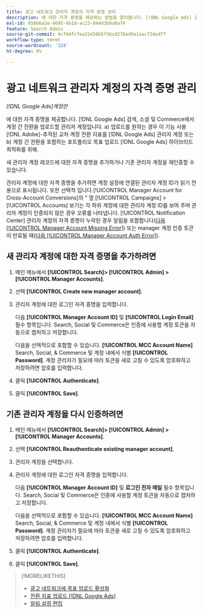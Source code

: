 ```yaml
---
title: 광고 네트워크 관리자 계정의 자격 증명 관리
description: 에 대한 자격 증명을 제공하는 방법을 알아봅니다. [!DNL Google Ads] 관리자 계정입니다.
exl-id: 95866a2e-4695-4b1d-ac23-844d3b9a0a74
feature: Search Admin
source-git-commit: 4cf04fc7ea22e50b5f56cd278ad9a1aac724edf7
workflow-type: tm+mt
source-wordcount: '324'
ht-degree: 0%

---
```


# 광고 네트워크 관리자 계정의 자격 증명 관리

*[!DNL Google Ads]계정만*

에 대한 자격 증명을 제공합니다. [!DNL Google Ads] 검색, 소셜 및 Commerce에서 계정 간 전환을 업로드할 관리자 계정입니다. a) 업로드를 원하는 경우 이 기능 사용 [!DNL Adobe]-추적된 교차 계정 전환 지표를 [!DNL Google Ads] 관리자 계정 또는 b) 계정 간 전환을 포함하는 포트폴리오 목표 업로드 [!DNL Google Ads] 하이브리드 최적화를 위해.

<!-- [Maybe later: and c) sync conversion value rules for accounts that use cross-account conversion tracking with Google Ads.] -->

새 관리자 계정 레코드에 대한 자격 증명을 추가하거나 기존 관리자 계정을 재인증할 수 있습니다.

관리자 계정에 대한 자격 증명을 추가하면 계정 설정에 연결된 관리자 계정 ID가 읽기 전용으로 표시됩니다. 또한 선택적 입니다.[!UICONTROL Manager Account for Cross-Account Conversions]의 &quot; 열 [!UICONTROL Campaigns] > [!UICONTROL Accounts] 보기는 각 하위 계정에 대한 관리자 계정 ID를 보여 주며 관리자 계정이 인증되지 않은 경우 오류를 나타냅니다. [!UICONTROL Notification Center] 관리자 계정의 자격 증명이 누락된 경우 알림을 포함합니다([다음 [!UICONTROL Manager Account Missing Error]](/help/search-social-commerce/notifications/notification-about.md)) 또는 manager 계정 인증 토큰이 만료될 때([다음 [!UICONTROL Manager Account Auth Error]](/help/search-social-commerce/notifications/notification-about.md)).

## 새 관리자 계정에 대한 자격 증명을 추가하려면

1. 메인 메뉴에서 **[!UICONTROL Search]> [!UICONTROL Admin] >[!UICONTROL Manager Accounts]**.

1. 선택 **[!UICONTROL Create new manager account]**.

1. 관리자 계정에 대한 로그인 자격 증명을 입력합니다.

   다음 **[!UICONTROL Manager Account ID]** 및 **[!UICONTROL Login Email]** 필수 항목입니다. Search, Social 및 Commerce은 인증에 사용할 계정 토큰을 자동으로 캡처하고 저장합니다.

   다음을 선택적으로 포함할 수 있습니다. **[!UICONTROL MCC Account Name]** Search, Social, &amp; Commerce 및 계정 내에서 식별 **[!UICONTROL Password]**. 계정 관리자가 필요에 따라 토큰을 새로 고칠 수 있도록 암호화하고 저장하려면 암호를 입력합니다.

1. 클릭 **[!UICONTROL Authenticate]**.

1. 클릭 **[!UICONTROL Save]**.

## 기존 관리자 계정을 다시 인증하려면

1. 메인 메뉴에서 **[!UICONTROL Search]> [!UICONTROL Admin] >[!UICONTROL Manager Accounts]**.

1. 선택 **[!UICONTROL Reauthenticate existing manager account]**.

1. 관리자 계정을 선택합니다.

1. 관리자 계정에 대한 로그인 자격 증명을 입력합니다.

   다음 **[!UICONTROL Manager Account ID]** 및 **로그인 전자 메일** 필수 항목입니다. Search, Social 및 Commerce은 인증에 사용할 계정 토큰을 자동으로 캡처하고 저장합니다.

   다음을 선택적으로 포함할 수 있습니다. **[!UICONTROL MCC Account Name]** Search, Social, &amp; Commerce 및 계정 내에서 식별 **[!UICONTROL Password]**. 계정 관리자가 필요에 따라 토큰을 새로 고칠 수 있도록 암호화하고 저장하려면 암호를 입력합니다.

1. 클릭 **[!UICONTROL Authenticate]**.

1. 클릭 **[!UICONTROL Save]**.

>[!MORELIKETHIS]
>
>* [광고 네트워크에 목표 업로드 활성화](/help/search-social-commerce/tools/objective-upload-to-networks.md)
>* [전환 지표 업로드 [!DNL Google Ads]](/help/search-social-commerce/tools/conversion-metrics-upload-to-google.md)
>* [알림 설정 편집](/help/search-social-commerce/notifications/notification-edit.md)
